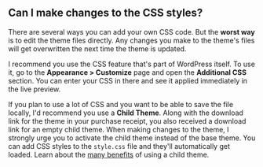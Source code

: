 ## <a name="css-changes"></a> Can I make changes to the CSS styles?

There are several ways you can add your own CSS code. But the **worst way** is to edit the theme files directly. Any changes you make to the theme's files will get overwritten the next time the theme is updated.

I recommend you use the CSS feature that's part of WordPress itself. To use it, go to the **Appearance > Customize** page and open the **Additional CSS** section. You can enter your CSS in there and see it applied immediately in the live preview.

If you plan to use a lot of CSS and you want to be able to save the file locally, I'd recommend you use a **Child Theme**. Along with the download link for the theme in your purchase receipt, you also received a download link for an empty child theme. When making changes to the theme, I strongly urge you to activate the child theme instead of the base theme. You can add CSS styles to the `style.css` file and they'll automatically get loaded. Learn about the [many benefits](https://www.fivestarplugins.com/2015/11/26/using-child-themes-to-customize-your-site/) of using a child theme.
